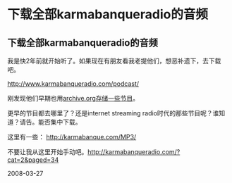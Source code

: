 # 下载全部karmabanqueradio的音频

## 下载全部karmabanqueradio的音频

我是快2年前就开始听了。如果现在有朋友看我老提他们，想恶补遗下，去下载吧。

http://www.karmabanqueradio.com/podcast/

刚发现他们早期也用[archive.org存储一些节目](http://www.archive.org/search.php?query=karmabanqueradio%20AND%20subject%3A%22karmabanque%20radio%22)。

更早的节目都去哪里了？还是internet streaming radio时代的那些节目呢？谁知道？请告。能否集中下载。


这里有一些： http://karmabanque.com/MP3/

不要让我从这里开始手动吧。http://karmabanqueradio.com/?cat=2&paged=34


2008-03-27